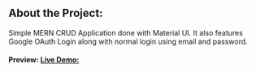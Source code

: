 ## About the Project:
Simple MERN CRUD Application done with Material UI.
It also features Google OAuth Login along with normal login using email and password.

#### Preview: [Live Demo:](https://memories-mern-app-01.onrender.com)

